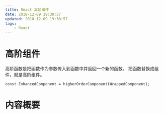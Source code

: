 ```yaml
---
title: React 高阶组件
date: 2018-12-09 19:30:57
updated: 2018-12-09 19:30:57
tags:
    - React
---
```


# 高阶组件

高阶函数是把函数作为参数传入到函数中并返回一个新的函数。
把函数替换成组件，就是高阶组件。

`const EnhancedComponent = higherOrderComponent(WrappedComponent);`

# 内容概要
